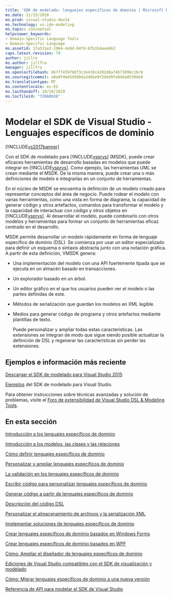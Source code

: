 ```yaml
---
title: 'SDK de modelado: lenguajes específicos de dominio | Microsoft Docs'
ms.date: 11/15/2016
ms.prod: visual-studio-dev14
ms.technology: vs-ide-modeling
ms.topic: conceptual
helpviewer_keywords:
- Domain-Specific Language Tools
- Domain-Specific Language
ms.assetid: 17a531e2-1964-4a9d-84fd-6fb1b4aee662
caps.latest.revision: 79
author: jillre
ms.author: jillfra
manager: jillfra
ms.openlocfilehash: b67f74397b8f3c3e410c4282d8a74b7309bc1bc9
ms.sourcegitcommit: a8e8f4bd5d508da34bbe9f2d4d9fa94da0539de0
ms.translationtype: MT
ms.contentlocale: es-ES
ms.lasthandoff: 10/19/2019
ms.locfileid: "72668636"
---
```

# <a name="modeling-sdk-for-visual-studio---domain-specific-languages"></a>Modelar el SDK de Visual Studio - Lenguajes específicos de dominio
[!INCLUDE[vs2017banner](../includes/vs2017banner.md)]

Con el SDK de modelado para [!INCLUDE[vsprvs](../includes/vsprvs-md.md)] (MSDK), puede crear eficaces herramientas de desarrollo basadas en modelos que puede integrar en [!INCLUDE[vsprvs](../includes/vsprvs-md.md)]. Como ejemplo, las herramientas UML se crean mediante el MSDK. De la misma manera, puede crear una o más definiciones de modelo e integrarlas en un conjunto de herramientas.

 En el núcleo de MSDK se encuentra la definición de un modelo creado para representar conceptos del área de negocio. Puede rodear el modelo con varias herramientas, como una vista en forma de diagrama, la capacidad de generar código y otros artefactos, comandos para transformar el modelo y la capacidad de interactuar con código y otros objetos en [!INCLUDE[vsprvs](../includes/vsprvs-md.md)]. Al desarrollar el modelo, puede combinarlo con otros modelos y herramientas para formar un conjunto de herramientas eficaz centrado en el desarrollo.

 MSDK permite desarrollar un modelo rápidamente en forma de lenguaje específico de dominio (DSL). Se comienza por usar un editor especializado para definir un esquema o sintaxis abstracta junto con una notación gráfica. A partir de esta definición, VMSDK genera:

- Una implementación del modelo con una API fuertemente tipada que se ejecuta en un almacén basado en transacciones.

- Un explorador basado en un árbol.

- Un editor gráfico en el que los usuarios pueden ver el modelo o las partes definidas de este.

- Métodos de serialización que guardan los modelos en XML legible.

- Medios para generar código de programa y otros artefactos mediante plantillas de texto.

  Puede personalizar y ampliar todas estas características. Las extensiones se integran de modo que sigue siendo posible actualizar la definición de DSL y regenerar las características sin perder las extensiones.

## <a name="samples-and-the-latest-information"></a>Ejemplos e información más reciente
 [Descargar el SDK de modelado para Visual Studio 2015](http://www.microsoft.com/download/details.aspx?id=48148)

 [Ejemplos](http://go.microsoft.com/fwlink/?LinkId=186128) del SDK de modelado para Visual Studio.

 Para obtener instrucciones sobre técnicas avanzadas y solución de problemas, visite el [Foro de extensibilidad de Visual Studio DSL & Modeling Tools](http://go.microsoft.com/fwlink/?LinkID=186074).

## <a name="in-this-section"></a>En esta sección
 [Introducción a los lenguajes específicos de dominio](../modeling/getting-started-with-domain-specific-languages.md)

 [Introducción a los modelos, las clases y las relaciones](../modeling/understanding-models-classes-and-relationships.md)

 [Cómo definir lenguajes específicos de dominio](../modeling/how-to-define-a-domain-specific-language.md)

 [Personalizar y ampliar lenguajes específicos de dominio](../modeling/customizing-and-extending-a-domain-specific-language.md)

 [La validación en los lenguajes específicos de dominio](../modeling/validation-in-a-domain-specific-language.md)

 [Escribir código para personalizar lenguajes específicos de dominio](../modeling/writing-code-to-customise-a-domain-specific-language.md)

 [Generar código a partir de lenguajes específicos de dominio](../modeling/generating-code-from-a-domain-specific-language.md)

 [Descripción del código DSL](../modeling/understanding-the-dsl-code.md)

 [Personalizar el almacenamiento de archivos y la serialización XML](../modeling/customizing-file-storage-and-xml-serialization.md)

 [Implementar soluciones de lenguajes específicos de dominio](../modeling/deploying-domain-specific-language-solutions.md)

 [Crear lenguajes específicos de dominio basados en Windows Forms](../modeling/creating-a-windows-forms-based-domain-specific-language.md)

 [Crear lenguajes específicos de dominio basados en WPF](../modeling/creating-a-wpf-based-domain-specific-language.md)

 [Cómo: Ampliar el diseñador de lenguajes específicos de dominio](../modeling/how-to-extend-the-domain-specific-language-designer.md)

 [Ediciones de Visual Studio compatibles con el SDK de visualización y modelado](../modeling/supported-visual-studio-editions-for-visualization-amp-modeling-sdk.md)

 [Cómo: Migrar lenguajes específicos de dominio a una nueva versión](../modeling/how-to-migrate-a-domain-specific-language-to-a-new-version.md)

 [Referencia de API para modelar el SDK de Visual Studio](../modeling/api-reference-for-modeling-sdk-for-visual-studio.md)
